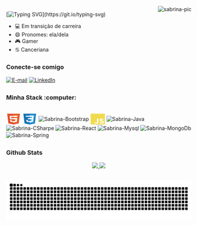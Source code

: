 <a href="https://picasion.com/">
  <img align="right" alt="sabrina-pic" height="250" src="https://i.picasion.com/pic92/80a41bb073b69e154768bab86936a603.gif"></a>

[![Typing SVG](https://readme-typing-svg.demolab.com?font=Fira+Code&weight=600&size=25&pause=1000&color=BB00B4&random=false&width=435&height=40&lines=Ol%C3%A1%2C+eu+sou+a+Sabrina!)](https://git.io/typing-svg)

- 💻 Em transição de carreira
- 😄 Pronomes: ela/dela
- 🎮 Gamer
- ♋ Canceriana
  
##

<h3 align="left">Conecte-se comigo</h3>

[![E-mail](https://img.shields.io/badge/-Email-000?style=for-the-badge&logo=microsoft-outlook&logoColor=FF00F6&color:FFF)](mailto:sabrinanovaes96@gmail.com)
[![LinkedIn](https://img.shields.io/badge/-LinkedIn-000?style=for-the-badge&logo=linkedin&logoColor=FF00F6&color:FFF)](https://www.linkedin.com/in/sabrina-novaes-desenvolvedora-full-stack/)

 ##

<h3 align="left">Minha Stack :computer:</h3>
<div style="display: inline-block"><br>
  <img align="center" alt="sabrina-HTML" height="30" width="40" src="https://raw.githubusercontent.com/devicons/devicon/master/icons/html5/html5-original.svg"/>
  <img align="center" alt="sabrina-CSS" height="30" width="40" src="https://raw.githubusercontent.com/devicons/devicon/master/icons/css3/css3-original.svg"/>
   <img align="center" alt="Sabrina-Bootstrap" height="30" width="40" src="https://cdn.jsdelivr.net/gh/devicons/devicon/icons/bootstrap/bootstrap-original.svg"/>
   <img align="center" alt="Sabrina-Js" height="30" width="40" src="https://raw.githubusercontent.com/devicons/devicon/master/icons/javascript/javascript-plain.svg"/>
   <img align="center" alt="Sabrina-Java" height="50" width="40" src="https://cdn.jsdelivr.net/gh/devicons/devicon/icons/java/java-original-wordmark.svg" />
   <img align="center" alt="Sabrina-CSharpe" height="30" width="40" src="https://cdn.jsdelivr.net/gh/devicons/devicon/icons/csharp/csharp-original.svg" />
   <img align="center" alt="Sabrina-React" height="30" width="40" src="https://cdn.jsdelivr.net/gh/devicons/devicon/icons/react/react-original.svg" />
   <img align="center" alt="Sabrina-Mysql" height="30" width="40" src="https://cdn.jsdelivr.net/gh/devicons/devicon/icons/mysql/mysql-original.svg" />
   <img align="center" alt="Sabrina-MongoDb" height="30" width="40" src="https://cdn.jsdelivr.net/gh/devicons/devicon/icons/mongodb/mongodb-original.svg" />
   <img align="center" alt="Sabrina-Spring" height="30" width="40" src="https://cdn.jsdelivr.net/gh/devicons/devicon/icons/spring/spring-original.svg" />
 </div>

 ##

<h3 align="left">Github Stats</h3>
<div align="center">
  <a href="https://github.com/SabrinaNovaes">
  <img height="180em" src="https://github-readme-stats.vercel.app/api?username=SabrinaNovaes&theme=transparent&bg_color=000&border_color=30A3DC&show_icons=true&icon_color=30A3DC&title_color=E94D5F&text_color=FFF"/>
  <img height="180em" src="https://github-readme-stats-git-masterrstaa-rickstaa.vercel.app/api/top-langs/?username=SabrinaNovaes&layout=compact&bg_color=000&border_color=30A3DC&title_color=E94D5F&text_color=FFF" />
</div>
  
##

<div align="center">

 <picture>
  <source media="(prefers-color-scheme: dark)" srcset="https://raw.githubusercontent.com/SabrinaNovaes/SabrinaNovaes/output/github-contribution-grid-snake-dark.svg">
  <source media="(prefers-color-scheme: light)" srcset="https://raw.githubusercontent.com/SabrinaNovaes/SabrinaNovaes/output/github-contribution-grid-snake.svg">
  <img alt="github contribution grid snake animation" src="https://raw.githubusercontent.com/SabrinaNovaes/SabrinaNovaes/output/github-contribution-grid-snake.svg">
</picture>
<br><br>
  
</div>
